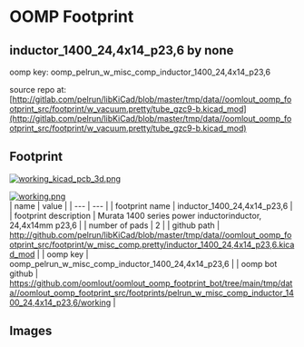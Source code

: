 # OOMP Footprint  
## inductor_1400_24,4x14_p23,6  by none  
  
oomp key: oomp_pelrun_w_misc_comp_inductor_1400_24,4x14_p23,6  
  
source repo at: [http://gitlab.com/pelrun/libKiCad/blob/master/tmp/data//oomlout_oomp_footprint_src/footprint/w_vacuum.pretty/tube_gzc9-b.kicad_mod](http://gitlab.com/pelrun/libKiCad/blob/master/tmp/data//oomlout_oomp_footprint_src/footprint/w_vacuum.pretty/tube_gzc9-b.kicad_mod)  
## Footprint  
  
[![working_kicad_pcb_3d.png](working_kicad_pcb_3d_600.png)](working_kicad_pcb_3d.png)  
  
[![working.png](working_600.png)](working.png)  
| name | value | 
| --- | --- | 
| footprint name | inductor_1400_24,4x14_p23,6 | 
| footprint description | Murata 1400 series power inductorinductor, 24,4x14mm p23,6 | 
| number of pads | 2 | 
| github path | http://github.com/pelrun/libKiCad/blob/master/tmp/data//oomlout_oomp_footprint_src/footprint/w_misc_comp.pretty/inductor_1400_24,4x14_p23,6.kicad_mod | 
| oomp key | oomp_pelrun_w_misc_comp_inductor_1400_24,4x14_p23,6 | 
| oomp bot github | https://github.com/oomlout/oomlout_oomp_footprint_bot/tree/main/tmp/data//oomlout_oomp_footprint_src/footprints/pelrun_w_misc_comp_inductor_1400_24,4x14_p23,6/working | 
## Images  
